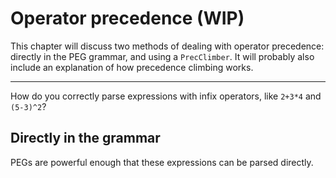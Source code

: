 # Operator precedence (WIP)

This chapter will discuss two methods of dealing with operator precedence:
directly in the PEG grammar, and using a `PrecClimber`. It will probably also
include an explanation of how precedence climbing works.

* * *

How do you correctly parse expressions with infix operators, like `2+3*4` and `(5-3)^2`?

## Directly in the grammar

PEGs are powerful enough that these expressions can be parsed directly.
